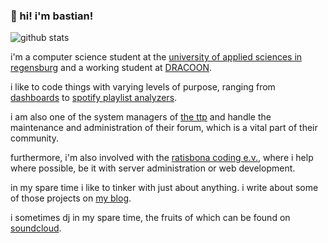 ### 👋 hi! i'm bastian!

![github stats](https://github-readme-stats.vercel.app/api?username=phntxx&show_icons=true&icon_color=0366d6&bg_color=ffffff&hide_title=true)

i'm a computer science student at the [university of applied sciences in regensburg](https://oth-regensburg.de) and a working student at [DRACOON](https://dracoon.com).

i like to code things with varying levels of purpose, ranging from [dashboards](https://github.com/phntxx/dashboard) to [spotify playlist analyzers](https://github.com/phntxx/playlist-analyzer).

i am also one of the system managers of [the ttp](https://thettp.org) and handle the maintenance and administration of their forum, which is a vital part of their community.

furthermore, i'm also involved with the [ratisbona coding e.v.](https://ratisbona-coding.org), where i help where possible, be it with server administration or web development.

in my spare time i like to tinker with just about anything. i write about some of those projects on [my blog](https://blog.phntxx.com).

i sometimes dj in my spare time, the fruits of which can be found on [soundcloud](https://soundcloud.com/phntxx).